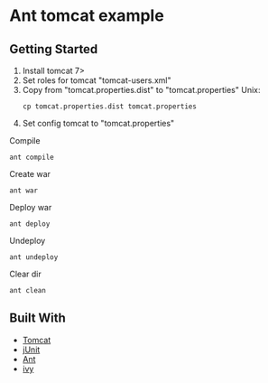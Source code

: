 # Ant tomcat example

## Getting Started

1. Install tomcat 7>
2. Set roles for tomcat "tomcat-users.xml"
3. Copy from "tomcat.properties.dist" to "tomcat.properties"
    Unix:
    ```
    cp tomcat.properties.dist tomcat.properties
    ```
4. Set config tomcat to "tomcat.properties"

Compile

```
ant compile
```

Create war

```
ant war
```

Deploy war

```
ant deploy
```

Undeploy

```
ant undeploy 
```

Clear dir

```
ant clean
```

## Built With

* [Tomcat](http://tomcat.apache.org/)
* [jUnit](https://junit.org/junit4/)
* [Ant](https://ant.apache.org/)
* [ivy](http://ant.apache.org/ivy/)
